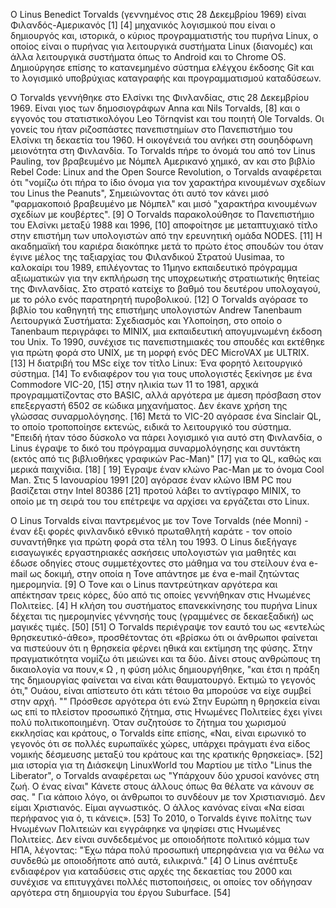 Ο Linus Benedict Torvalds (γεννημένος στις 28 Δεκεμβρίου 1969) είναι Φιλανδός-Αμερικανός [1] [4] μηχανικός λογισμικού που είναι ο δημιουργός και, ιστορικά, ο κύριος προγραμματιστής του πυρήνα Linux, ο οποίος είναι ο πυρήνας για λειτουργικά συστήματα Linux (διανομές) και άλλα λειτουργικά συστήματα όπως το Android και το Chrome OS. Δημιούργησε επίσης το κατανεμημένο σύστημα ελέγχου έκδοσης Git και το λογισμικό υποβρύχιας καταγραφής και προγραμματισμού καταδύσεων.

Ο Torvalds γεννήθηκε στο Ελσίνκι της Φινλανδίας, στις 28 Δεκεμβρίου 1969. Είναι γιος των δημοσιογράφων Anna και Nils Torvalds, [8] και ο εγγονός του στατιστικολόγου Leo Törnqvist και του ποιητή Ole Torvalds. Οι γονείς του ήταν ριζοσπάστες πανεπιστημίων στο Πανεπιστήμιο του Ελσίνκι τη δεκαετία του 1960. Η οικογένειά του ανήκει στη σουηδόφωνη μειονότητα στη Φινλανδία. Το Torvalds πήρε το όνομά του από τον Linus Pauling, τον βραβευμένο με Νόμπελ Αμερικανό χημικό, αν και στο βιβλίο Rebel Code: Linux and the Open Source Revolution, ο Torvalds αναφέρεται ότι "νομίζω ότι πήρα το ίδιο όνομα για τον χαρακτήρα κινουμένων σχεδίων του Linus the Peanuts", Σημειώνοντας ότι αυτό τον κάνει μισό "φαρμακοποιό βραβευμένο με Νόμπελ" και μισό "χαρακτήρα κινουμένων σχεδίων με κουβέρτες". [9] Ο Torvalds παρακολούθησε το Πανεπιστήμιο του Ελσίνκι μεταξύ 1988 και 1996, [10] αποφοίτησε με μεταπτυχιακό τίτλο στην επιστήμη των υπολογιστών από την ερευνητική ομάδα NODES. [11] Η ακαδημαϊκή του καριέρα διακόπηκε μετά το πρώτο έτος σπουδών του όταν έγινε μέλος της ταξιαρχίας του Φιλανδικού Στρατού Uusimaa, το καλοκαίρι του 1989, επιλέγοντας το 11μηνο εκπαιδευτικό πρόγραμμα αξιωματικών για την εκπλήρωση της υποχρεωτικής στρατιωτικής θητείας της Φινλανδίας. Στο στρατό κατείχε το βαθμό του δευτέρου υπολοχαγού, με το ρόλο ενός παρατηρητή πυροβολικού. [12] Ο Torvalds αγόρασε το βιβλίο του καθηγητή της επιστήμης υπολογιστών Andrew Tanenbaum Λειτουργικά Συστήματα: Σχεδιασμός και Υλοποίηση, στο οποίο ο Tanenbaum περιγράφει το MINIX, μια εκπαιδευτική απογυμνωμένη έκδοση του Unix. Το 1990, συνέχισε τις πανεπιστημιακές του σπουδές και εκτέθηκε για πρώτη φορά στο UNIX, με τη μορφή ενός DEC MicroVAX με ULTRIX. [13] Η διατριβή του MSc είχε τον τίτλο Linux: Ένα φορητό λειτουργικό σύστημα. [14] Το ενδιαφέρον του για τους υπολογιστές ξεκίνησε με ένα Commodore VIC-20, [15] στην ηλικία των 11 το 1981, αρχικά προγραμματίζοντας στο BASIC, αλλά αργότερα με άμεση πρόσβαση στον επεξεργαστή 6502 σε κώδικα μηχανήματος. Δεν έκανε χρήση της γλώσσας συναρμολόγησης. [16] Μετά το VIC-20 αγόρασε ένα Sinclair QL, το οποίο τροποποίησε εκτενώς, ειδικά το λειτουργικό του σύστημα. "Επειδή ήταν τόσο δύσκολο να πάρει λογισμικό για αυτό στη Φινλανδία, ο Linus έγραψε το δικό του πρόγραμμα συναρμολόγησης και συντάκτη (εκτός από τις βιβλιοθήκες γραφικών Pac-Man)" [17] για το QL, καθώς και μερικά παιχνίδια. [18] [ 19] Έγραψε έναν κλώνο Pac-Man με το όνομα Cool Man. Στις 5 Ιανουαρίου 1991 [20] αγόρασε έναν κλώνο IBM PC που βασίζεται στην Intel 80386 [21] προτού λάβει το αντίγραφο MINIX, το οποίο με τη σειρά του του επέτρεψε να αρχίσει να εργάζεται στο Linux.

Ο Linus Torvalds είναι παντρεμένος με τον Tove Torvalds (née Monni) - έναν έξι φορές φινλανδικό εθνικό πρωταθλητή καράτε - τον οποίο συναντήθηκε για πρώτη φορά στα τέλη του 1993. Ο Linus διεξήγαγε εισαγωγικές εργαστηριακές ασκήσεις υπολογιστών για μαθητές και έδωσε οδηγίες στους συμμετέχοντες στο μάθημα να του στείλουν ένα e-mail ως δοκιμή, στην οποία η Tove απάντησε με ένα e-mail ζητώντας ημερομηνία. [9] Ο Tove και ο Linus παντρεύτηκαν αργότερα και απέκτησαν τρεις κόρες, δύο από τις οποίες γεννήθηκαν στις Ηνωμένες Πολιτείες. [4] Η κλήση του συστήματος επανεκκίνησης του πυρήνα Linux δέχεται τις ημερομηνίες γέννησής τους (γραμμένες σε δεκαεξαδική) ως μαγικές τιμές. [50] [51] Ο Torvalds περιέγραψε τον εαυτό του ως «εντελώς θρησκευτικό-άθεο», προσθέτοντας ότι «βρίσκω ότι οι άνθρωποι φαίνεται να πιστεύουν ότι η θρησκεία φέρνει ηθικά και εκτίμηση της φύσης. Στην πραγματικότητα νομίζω ότι μειώνει και τα δύο. Δίνει στους ανθρώπους τη δικαιολογία να πουν,« Ω , η φύση μόλις δημιουργήθηκε, "και έτσι η πράξη της δημιουργίας φαίνεται να είναι κάτι θαυματουργό. Εκτιμώ το γεγονός ότι," Ουάου, είναι απίστευτο ότι κάτι τέτοιο θα μπορούσε να είχε συμβεί στην αρχή. "" Πρόσθεσε αργότερα ότι ενώ Στην Ευρώπη η θρησκεία είναι ως επί το πλείστον προσωπικό ζήτημα, στις Ηνωμένες Πολιτείες έχει γίνει πολύ πολιτικοποιημένη. Όταν συζητούσε το ζήτημα του χωρισμού εκκλησίας και κράτους, ο Torvalds είπε επίσης, «Ναι, είναι ειρωνικό το γεγονός ότι σε πολλές ευρωπαϊκές χώρες, υπάρχει πράγματι ένα είδος νομικής δέσμευσης μεταξύ του κράτους και της κρατικής θρησκείας». [52] μια ιστορία για τη Διάσκεψη LinuxWorld του Μαρτίου με τίτλο "Linus the Liberator", ο Torvalds αναφέρεται ως "Υπάρχουν δύο χρυσοί κανόνες στη ζωή. Ο ένας είναι" Κάνετε στους άλλους όπως θα θέλατε να κάνουν σε σας. " Για κάποιο λόγο, οι άνθρωποι το συνδέουν με τον Χριστιανισμό. Δεν είμαι Χριστιανός. Είμαι αγνωστικός. Ο άλλος κανόνας είναι «Να είσαι περήφανος για ό, τι κάνεις». [53] Το 2010, ο Torvalds έγινε πολίτης των Ηνωμένων Πολιτειών και εγγράφηκε να ψηφίσει στις Ηνωμένες Πολιτείες. Δεν είναι συνδεδεμένος με οποιοδήποτε πολιτικό κόμμα των ΗΠΑ, λέγοντας: "Έχω πάρα πολύ προσωπική υπερηφάνεια για να θέλω να συνδεθώ με οποιοδήποτε από αυτά, ειλικρινά." [4] Ο Linus ανέπτυξε ενδιαφέρον για καταδύσεις στις αρχές της δεκαετίας του 2000 και συνέχισε να επιτυγχάνει πολλές πιστοποιήσεις, οι οποίες τον οδήγησαν αργότερα στη δημιουργία του έργου Suburface. [54]
